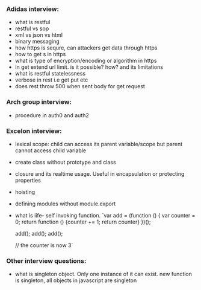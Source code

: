 ### Adidas interview:

- what is restful
- restful vs sop
- xml vs json vs html
- binary messaging
- how https is sequre, can attackers get data through https
- how to get s in https
- what is type of encryption/encoding or algorithm in https
- in get extend url limit. is it possible? how? and its limitations
- what is restful statelessness
- verbose in rest i.e get put etc
- does rest throw 500 when sent body for get request

### Arch group interview:

- procedure in auth0 and auth2

### Excelon interview:

- lexical scope: child can access its parent variable/scope but parent cannot access child variable
- create class without prototype and class
- closure and its realtime usage. Useful in encapsulation or protecting properties
- hoisting
- defining modules without module.export
- what is iife- self invoking function.
  `var add = (function () {
  var counter = 0;
  return function () {counter += 1; return counter}
  })();

  add();
  add();
  add();

  // the counter is now 3`

### Other interview questions:

- what is singleton object. Only one instance of it can exist. new function is singleton, all
  objects in javascript are singleton
